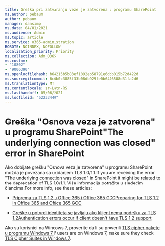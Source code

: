 ```yaml
---
title: Greška pri zatvaranju veze je zatvorena u programu SharePoint
ms.author: pebaum
author: pebaum
manager: dansimp
ms.date: 04/01/2021
ms.audience: Admin
ms.topic: article
ms.service: o365-administration
ROBOTS: NOINDEX, NOFOLLOW
localization_priority: Priority
ms.collection: Adm_O365
ms.custom:
- "10802"
- "9006390"
ms.openlocfilehash: b64215b5b83ef1092eb58791e6dbb015b72d422d
ms.sourcegitcommit: 6c6b0c3885f33b08db929fe0b6496508d31fa2d6
ms.translationtype: MT
ms.contentlocale: sr-Latn-RS
ms.lasthandoff: 05/06/2021
ms.locfileid: "52233440"
---
```

# <a name="the-underlying-connection-was-closed-error-in-sharepoint"></a><span data-ttu-id="5b046-102">Greška "Osnova veza je zatvorena" u programu SharePoint</span><span class="sxs-lookup"><span data-stu-id="5b046-102">"The underlying connection was closed" error in SharePoint</span></span>

<span data-ttu-id="5b046-103">Ako dobijate grešku "Osnova veza je zatvorena" u programu SharePoint možda je povezana sa ukidanjem TLS 1.0/1.1.</span><span class="sxs-lookup"><span data-stu-id="5b046-103">If you are receiving the error "The underlying connection was closed" in SharePoint it might be related to the deprecation of TLS 1.0/1.1.</span></span> <span data-ttu-id="5b046-104">Više informacija potražite u sledećim člancima:</span><span class="sxs-lookup"><span data-stu-id="5b046-104">For more info, see these articles:</span></span>

- [<span data-ttu-id="5b046-105">Priprema za TLS 1.2 u Office 365 i Office 365 GCC</span><span class="sxs-lookup"><span data-stu-id="5b046-105">Preparing for TLS 1.2 in Office 365 and Office 365 GCC</span></span>](https://docs.microsoft.com/microsoft-365/compliance/prepare-tls-1.2-in-office-365?view=o365-worldwide)

- [<span data-ttu-id="5b046-106">Greške u potvrdi identiteta se javljaju ako klijent nema podršku za TLS 1.2</span><span class="sxs-lookup"><span data-stu-id="5b046-106">Authentication errors occur if client doesn't have TLS 1.2 support</span></span>](https://review.docs.microsoft.com/sharepoint/troubleshoot/administration/authentication-errors-tls12-support)

<span data-ttu-id="5b046-107">Ako su korisnici na Windows 7, proverite da li su proverili [TLS cipher pakete u programu Windows 7.](https://docs.microsoft.com/windows/win32/secauthn/tls-cipher-suites-in-windows-7)</span><span class="sxs-lookup"><span data-stu-id="5b046-107">If users are on Windows 7, make sure they check [TLS Cipher Suites in Windows 7](https://docs.microsoft.com/windows/win32/secauthn/tls-cipher-suites-in-windows-7).</span></span>